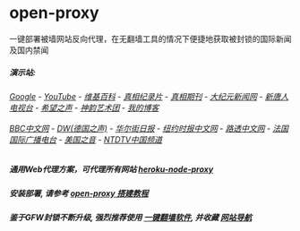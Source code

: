 # open-proxy
一键部署被墙网站反向代理，在无翻墙工具的情况下便捷地获取被封锁的国际新闻及国内禁闻

#####  演示站:
######  [Google](http://45.32.131.207:8888/search?q=425事件) - [YouTube](http://45.32.131.207:8700/results?search_query=425事件) - [维基百科](http://45.32.131.207:8100/wiki/喬高-麥塔斯調查報告) - [真相纪录片](http://45.32.131.207:10080/videos) - [真相期刊](http://45.32.131.207:8300/display.aspx?category_id=3&zhuanti_id=2) - [大纪元新闻网](http://45.32.131.207:10080) - [新唐人电视台](http://45.32.131.207:8000) - [希望之声](http://45.32.131.207:8200) - [神韵艺术团](http://45.32.131.207:8000/xtr/gb/prog673.html) - [我的博客](http://45.32.131.207:10000/)<br/> <br/> [BBC中文网](http://45.32.131.207:9100/zhongwen) - [DW(德国之声)](http://45.32.131.207:9200/zh/在线报导/s-9058?&zhongwen=simp) - [华尔街日报](http://45.32.131.207:9300) - [纽约时报中文网](http://45.32.131.207:9400) - [路透中文网](http://45.32.131.207:9500/) - [法国国际广播电台](http://45.32.131.207:9600/) - [美国之音](http://45.32.131.207:9700/) - [NTDTV中国频道](http://45.32.131.207:10080/videos/tv.html)

##### 通用Web代理方案，可代理所有网站 [heroku-node-proxy](https://github.com/gfw-breaker/heroku-node-proxy#--end--) 

##### 安装部署, 请参考 [open-proxy 搭建教程](https://github.com/gfw-breaker/open-proxy/wiki#open-proxy-%E6%90%AD%E5%BB%BA%E6%95%99%E7%A8%8B)

##### 鉴于GFW封锁不断升级, 强烈推荐使用 [一键翻墙软件](http://45.32.131.207:10000/fgate/), 并收藏 [网站导航](https://github.com/gfw-breaker/open-proxy/blob/master/README.md)

